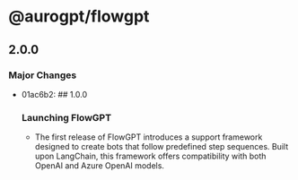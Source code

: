 # @aurogpt/flowgpt

## 2.0.0

### Major Changes

-   01ac6b2: ## 1.0.0

    ### Launching FlowGPT

    -   The first release of FlowGPT introduces a support framework designed to create bots that follow predefined step sequences. Built upon LangChain, this framework offers compatibility with both OpenAI and Azure OpenAI models.
